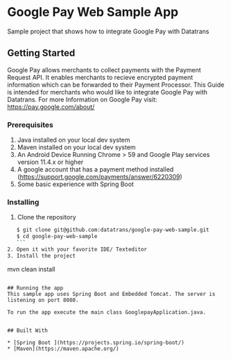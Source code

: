 # Google Pay Web Sample App
Sample project that shows how to integrate Google Pay with Datatrans

## Getting Started

Google Pay allows merchants to collect payments with the Payment Request API. It enables merchants to recieve encrypted payment information which can be forwarded to their Payment Processor. This Guide is intended for merchants who would like to integrate Google Pay with Datatrans. For more Information on Google Pay visit: https://pay.google.com/about/

### Prerequisites

1. Java installed on your local dev system
2. Maven installed on your local dev system
3. An Android Device Running Chrome > 59 and Google Play services version 11.4.x or higher
4. A google account that has a payment method installed (https://support.google.com/payments/answer/6220309)
5. Some basic experience with Spring Boot

### Installing

1. Clone the repository
 ```zsh
    $ git clone git@github.com:datatrans/google-pay-web-sample.git
    $ cd google-pay-web-sample
    ```
2. Open it with your favorite IDE/ Texteditor
3. Install the project

```
mvn clean install
```

## Running the app
This sample app uses Spring Boot and Embedded Tomcat. The server is listening on port 8080. 

To run the app execute the main class GooglepayApplication.java. 


## Built With

* [Spring Boot ](https://projects.spring.io/spring-boot/) 
* [Maven](https://maven.apache.org/) 
